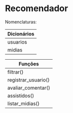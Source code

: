# Recomendador

Nomenclaturas:

| Dicionários |
| --- |
| usuarios |
| midias |

| Funções |
| --- |
| filtrar() |
| registrar_usuario() |
| avaliar_comentar() |
| assistidos() |
| listar_midias() |